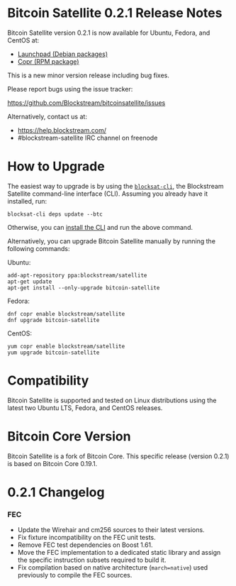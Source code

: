 Bitcoin Satellite 0.2.1 Release Notes
====================

Bitcoin Satellite version 0.2.1 is now available for Ubuntu, Fedora, and CentOS
at:

  - [Launchpad (Debian packages)](https://launchpad.net/~blockstream/+archive/ubuntu/satellite)
  - [Copr (RPM package)](https://copr.fedorainfracloud.org/coprs/blockstream/satellite/)

This is a new minor version release including bug fixes.

Please report bugs using the issue tracker:

  <https://github.com/Blockstream/bitcoinsatellite/issues>

Alternatively, contact us at:

  - <https://help.blockstream.com/>
  - #blockstream-satellite IRC channel on freenode

How to Upgrade
==============

The easiest way to upgrade is by using the
[`blocksat-cli`](https://github.com/Blockstream/satellite/blob/master/doc/quick-reference.md),
the Blockstream Satellite command-line interface (CLI). Assuming you already
have it installed, run:

```
blocksat-cli deps update --btc
```

Otherwise, you can [install the
CLI](https://github.com/Blockstream/satellite/blob/master/doc/quick-reference.md#1-cli-installation-and-upgrade)
and run the above command.

Alternatively, you can upgrade Bitcoin Satellite manually by running the
following commands:

Ubuntu:
```
add-apt-repository ppa:blockstream/satellite
apt-get update
apt-get install --only-upgrade bitcoin-satellite
```

Fedora:
```
dnf copr enable blockstream/satellite
dnf upgrade bitcoin-satellite
```

CentOS:
```
yum copr enable blockstream/satellite
yum upgrade bitcoin-satellite
```

Compatibility
==============

Bitcoin Satellite is supported and tested on Linux distributions using the
latest two Ubuntu LTS, Fedora, and CentOS releases.

Bitcoin Core Version
==============

Bitcoin Satellite is a fork of Bitcoin Core. This specific release (version
0.2.1) is based on Bitcoin Core 0.19.1.

0.2.1 Changelog
=================

### FEC
- Update the Wirehair and cm256 sources to their latest versions.
- Fix fixture incompatibility on the FEC unit tests.
- Remove FEC test dependencies on Boost 1.61.
- Move the FEC implementation to a dedicated static library and assign the
  specific instruction subsets required to build it.
- Fix compilation based on native architecture (`march=native`) used previously
  to compile the FEC sources.
